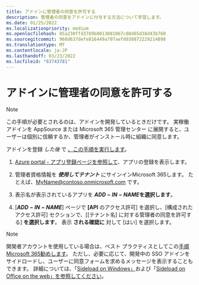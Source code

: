 ```yaml
---
title: アドインに管理者の同意を許可する
description: 管理者の同意をアドインに付与する方法について学習します。
ms.date: 01/25/2022
ms.localizationpriority: medium
ms.openlocfilehash: 85a230ffd3769b0013081067c88d65d38d43b760
ms.sourcegitcommit: 968d637defe816449a797aefd930872229214898
ms.translationtype: MT
ms.contentlocale: ja-JP
ms.lasthandoff: 03/23/2022
ms.locfileid: "63743781"
---
```

# <a name="grant-administrator-consent-to-the-add-in"></a>アドインに管理者の同意を許可する

> [!NOTE]
> この手順が必要とされるのは、アドインを開発しているときだけです。 実稼働アドインを AppSource または Microsoft 365 管理センター に展開すると、ユーザーは個別に信頼するか、管理者がインストール時に組織に同意します。

アドインを登録 *した後* で [、この手順を実行します](../develop/register-sso-add-in-aad-v2.md)。

1. [Azure portal - アプリ登録ページを参照して](https://go.microsoft.com/fwlink/?linkid=2083908)、アプリの登録を表示します。

1. 管理者資格情報を ***使用してテナント*** にサインインMicrosoft 365します。 たとえば、MyName@contoso.onmicrosoft.com です。

1. 表示名が表示されているアプリを **$ADD-IN-NAME$を選択します**。

1. [**$ADD-IN-NAME$**] ページで **[API** のアクセス許可] を選択し、[構成されたアクセス許可] セクションで、[[テナント名] に対する管理者の同意を許可する] **を選択します**。 表示 **される確認に** 対して [はい] を選択します。

> [!NOTE]
> 開発者アカウントを使用している場合は、ベスト プラクティスとしてこの[手順Microsoft 365勧めします](https://developer.microsoft.com/microsoft-365/dev-program)。 ただし、必要に応じて、開発中の SSO アドインをサイドロードし、ユーザーに同意フォームを求めるメッセージを表示することもできます。 詳細については、「[Sideload on Windows」](../testing/create-a-network-shared-folder-catalog-for-task-pane-and-content-add-ins.md)および「[Sideload on Office on the web」を参照してください](../testing/sideload-office-add-ins-for-testing.md)。
